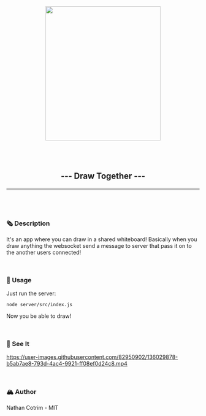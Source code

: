 <div align="center">
    <img src="https://upload.wikimedia.org/wikipedia/commons/thumb/e/ef/Inkscape_icons_free-hand-draw.svg/1200px-Inkscape_icons_free-hand-draw.svg.png" width="300px" height="350px"> <br> <br> <br> <br>
    <h2>
        --- Draw Together ---<hr>
    </h2>
</div>

<br>
<br>

### 🗞️ Description <br>

It's an app where you can draw in a shared whiteboard! Basically when you draw anything the websocket send a message to server that pass it on to the another users connected!

<br>

### 🏒 Usage <br>

Just run the server:

```
node server/src/index.js
```

Now you be able to draw!

<br>

### 🐝 See It <br>


https://user-images.githubusercontent.com/82950902/136029878-b5ab7ae8-793d-4ac4-9921-ff08ef0d24c8.mp4


<br>

### 🏔️ Author

Nathan Cotrim - MIT
